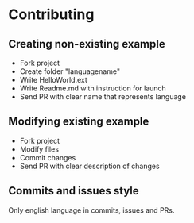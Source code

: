 # Contributing

## Creating non-existing example

- Fork project
- Create folder "languagename"
- Write HelloWorld.ext
- Write Readme.md with instruction for launch
- Send PR with clear name that represents language

## Modifying existing example

- Fork project
- Modify files
- Commit changes
- Send PR with clear description of changes

## Commits and issues style

Only english language in commits, issues and PRs.


